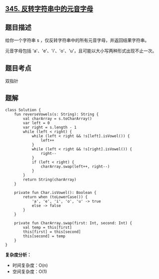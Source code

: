 ## [345. 反转字符串中的元音字母](https://leetcode.cn/problems/reverse-vowels-of-a-string/description/)

## 题目描述

给你一个字符串 s ，仅反转字符串中的所有元音字母，并返回结果字符串。

元音字母包括 'a'、'e'、'i'、'o'、'u'，且可能以大小写两种形式出现不止一次。

## 题目考点

双指针

## 题解
 
```
class Solution {
    fun reverseVowels(s: String): String {
        val charArray = s.toCharArray()
        var left = 0
        var right = s.length - 1
        while (left < right) {
            while (left < right && !s[left].isVowel()) {
                left++
            }
            while (left < right && !s[right].isVowel()) {
                right--
            }
            if (left < right) {
                charArray.swap(left++, right--)
            }
        }
        return String(charArray)
    }

    private fun Char.isVowel(): Boolean {
        return when (toLowerCase()) {
            'a', 'e', 'i', 'o', 'u' -> true
            else -> false
        }
    }

    private fun CharArray.swap(first: Int, second: Int) {
        val temp = this[first]
        this[first] = this[second]
        this[second] = temp
    }
}
```

**复杂度分析：**

- 时间复杂度：O(n)
- 空间复杂度：O(1) 
